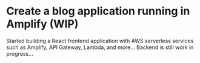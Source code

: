 # Create a blog application running in Amplify (WIP)

Started building a React frontend application with AWS serverless services such as Amplify, API Gateway, Lambda, and more...
Backend is still work in progress...



